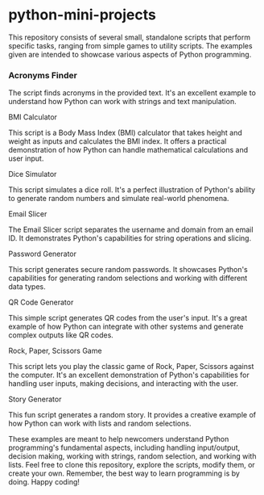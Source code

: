 # python-mini-projects

This repository consists of several small, standalone scripts that perform specific tasks, ranging from simple games to utility scripts. The examples given are intended to showcase various aspects of Python programming.

### Acronyms Finder

The script finds acronyms in the provided text. It's an excellent example to understand how Python can work with strings and text manipulation.

BMI Calculator

This script is a Body Mass Index (BMI) calculator that takes height and weight as inputs and calculates the BMI index. It offers a practical demonstration of how Python can handle mathematical calculations and user input.

Dice Simulator

This script simulates a dice roll. It's a perfect illustration of Python's ability to generate random numbers and simulate real-world phenomena.

Email Slicer

The Email Slicer script separates the username and domain from an email ID. It demonstrates Python's capabilities for string operations and slicing.

Password Generator

This script generates secure random passwords. It showcases Python's capabilities for generating random selections and working with different data types.

QR Code Generator

This simple script generates QR codes from the user's input. It's a great example of how Python can integrate with other systems and generate complex outputs like QR codes.

Rock, Paper, Scissors Game

This script lets you play the classic game of Rock, Paper, Scissors against the computer. It's an excellent demonstration of Python's capabilities for handling user inputs, making decisions, and interacting with the user.

Story Generator

This fun script generates a random story. It provides a creative example of how Python can work with lists and random selections.

These examples are meant to help newcomers understand Python programming's fundamental aspects, including handling input/output, decision making, working with strings, random selection, and working with lists. Feel free to clone this repository, explore the scripts, modify them, or create your own. Remember, the best way to learn programming is by doing. Happy coding!
